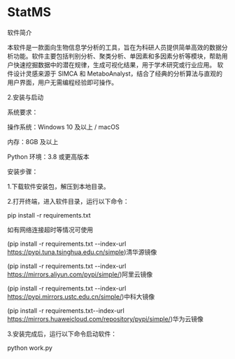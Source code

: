 # StatMS
软件简介

本软件是一款面向生物信息学分析的工具，旨在为科研人员提供简单高效的数据分析功能。软件主要包括判别分析、聚类分析、单因素和多因素分析等模块，帮助用户快速挖掘数据中的潜在规律，生成可视化结果，用于学术研究或行业应用。
软件设计灵感来源于 SIMCA 和 MetaboAnalyst，结合了经典的分析算法与直观的用户界面，用户无需编程经验即可操作。

2.安装与启动

系统要求： 

操作系统：Windows 10 及以上 / macOS

内存：8GB 及以上

Python 环境：3.8 或更高版本

安装步骤：

1.下载软件安装包，解压到本地目录。

2.打开终端，进入软件目录，运行以下命令：

pip install -r requirements.txt

如有网络连接超时等情况可使用

(pip install -r requirements.txt --index-url https://pypi.tuna.tsinghua.edu.cn/simple)清华源镜像

(pip install -r requirements.txt --index-url https://mirrors.aliyun.com/pypi/simple/)阿里云镜像

(pip install -r requirements.txt --index-url https://pypi.mirrors.ustc.edu.cn/simple/)中科大镜像

(pip install -r requirements.txt--index-url https://mirrors.huaweicloud.com/repository/pypi/simple/)华为云镜像

3.安装完成后，运行以下命令启动软件：

python work.py
